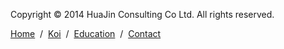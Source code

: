 Copyright © 2014 HuaJin Consulting Co Ltd. All rights reserved.

[Home](http://koi-institute.com)  /  [Koi](http://koi-institute.com/koi/)  /  [Education](http://koi-institute.com/courses/)  /  [Contact](http://koi-institute.com/contact-us/)
